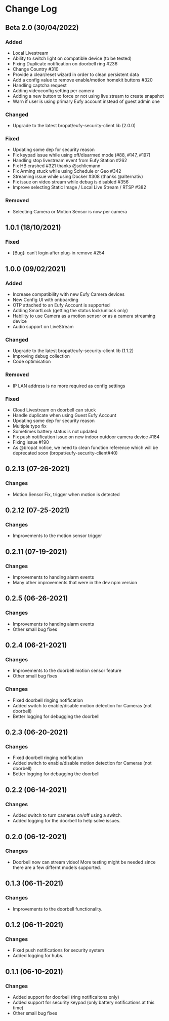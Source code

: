 # Change Log

## Beta 2.0 (30/04/2022)

### Added
-   Local Livestream
-   Ability to switch light on compatible device (to be tested)
-   Fixing Duplicate notification on doorbell ring #236
-   Change Country #310
-   Provide a clear/reset wizard in order to clean persistent data
-   Add a config value to remove enable/motion homekit buttons #320
-   Handling captcha request
-   Adding videoconfig setting per camera
-   Adding a new button to force or not using live stream to create snapshot
-   Warn if user is using primary Eufy account instead of guest admin one

### Changed
-   Upgrade to the latest bropat/eufy-security-client lib (2.0.0)

### Fixed
-   Updating some dep for security reason
-   Fix keypad issue while using off/disarmed mode (#88, #147, #197)
-   Handling stop livestream event from Eufy Station #262
-   Fix HB crashed #321 thanks @schliemann
-   Fix Arming stuck while using Schedule or Geo #342
-   Streaming issue while using Docker #308 (thanks @alternativ)
-   Fix issue on video stream while debug is disabled #356
-   Improve selecting Static Image / Local Live Stream / RTSP #382

### Removed
-   Selecting Camera or Motion Sensor is now per camera

## 1.0.1 (18/10/2021)

### Fixed
-  [Bug]: can’t login after plug-in remove #254 

## 1.0.0 (09/02/2021)

### Added
-   Increase compatibility with new Eufy Camera devices
-   New Config UI with onboarding
-   OTP attached to an Eufy Account is supported
-   Adding SmartLock (getting the status lock/unlock only)
-   Hability to use Camera as a motion sensor or as a camera streaming device
-   Audio support on LiveStream

### Changed
-   Upgrade to the latest bropat/eufy-security-client lib (1.1.2)
-   Improving debug collection
-   Code optimisation

### Removed
-   IP LAN address is no more required as config settings

### Fixed
-   Cloud Livestream on doorbell can stuck
-   Handle duplicate when using Guest Eufy Account
-   Updating some dep for security reason
-   Multiple typo fix
-   Sometimes battery status is not updated
-   Fix push notification issue on new indoor outdoor camera device #184
-   Fixing issue #190
-   As @bropat notice, we need to clean function reference which will be deprecated soon (bropat/eufy-security-client#40)

## 0.2.13 (07-26-2021)

### Changes

-   Motion Sensor Fix, trigger when motion is detected

## 0.2.12 (07-25-2021)

### Changes

-   Improvements to the motion sensor trigger

## 0.2.11 (07-19-2021)

### Changes

-   Improvements to handing alarm events
-   Many other improvements that were in the dev npm version

## 0.2.5 (06-26-2021)

### Changes

-   Improvements to handing alarm events
-   Other small bug fixes

## 0.2.4 (06-21-2021)

### Changes

-   Improvements to the doorbell motion sensor feature
-   Other small bug fixes


### Changes

-   Fixed doorbell ringing notification
-   Added switch to enable/disable motion detection for Cameras (not doorbell)
-   Better logging for debugging the doorbell

## 0.2.3 (06-20-2021)

### Changes

-   Fixed doorbell ringing notification
-   Added switch to enable/disable motion detection for Cameras (not doorbell)
-   Better logging for debugging the doorbell

## 0.2.2 (06-14-2021)

### Changes

-   Added switch to turn cameras on/off using a switch.
-   Added logging for the doorbell to help solve issues.

## 0.2.0 (06-12-2021)

### Changes

-   Doorbell now can stream video! More testing might be needed since there are a few differnt models supported.

## 0.1.3 (06-11-2021)

### Changes

-   Improvements to the doorbell functionality.

## 0.1.2 (06-11-2021)

### Changes

-   Fixed push notifications for security system
-   Added logging for hubs.

## 0.1.1 (06-10-2021)

### Changes

-   Added support for doorbell (ring notificaitons only)
-   Added support for security keypad (only battery notifications at this time)
-   Other small bug fixes
